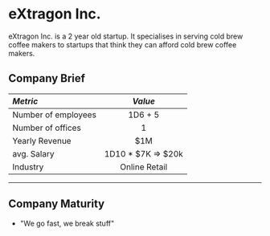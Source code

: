 # eXtragon Inc.

eXtragon Inc. is a 2 year old startup. It specialises in serving cold brew coffee makers to startups that think they can afford cold brew coffee makers.

## Company Brief

| _Metric_ | _Value_ |
|:---|:---:|
| Number of employees | 1D6 + 5 |
| Number of offices | 1 | 
| Yearly Revenue      | $1M |
| avg. Salary | 1D10 * $7K => $20k |     
| Industry | Online Retail |

---


## Company Maturity

* "We go fast, we break stuff"

